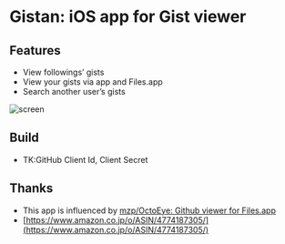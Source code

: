# Gistan: iOS app for Gist viewer

## Features
- View followings’ gists
- View your gists via app and Files.app
- Search another user’s gists

![screen](https://user-images.githubusercontent.com/8636660/32131220-60d7a4d6-bbe3-11e7-9a73-426c88e72b6e.png)

## Build

- TK:GitHub Client Id, Client Secret  

## Thanks

- This app is influenced by [mzp/OctoEye: Github viewer for Files\.app](https://github.com/mzp/OctoEye)
- [https://www.amazon.co.jp/o/ASIN/4774187305/](https://www.amazon.co.jp/o/ASIN/4774187305/)
